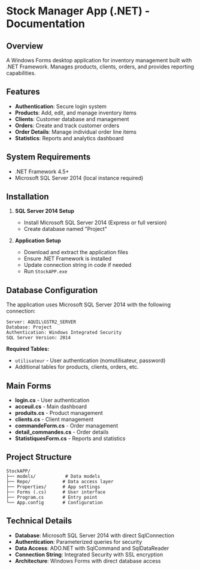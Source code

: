 # Stock Manager App (.NET) - Documentation

## Overview
A Windows Forms desktop application for inventory management built with .NET Framework. Manages products, clients, orders, and provides reporting capabilities.

## Features
- **Authentication**: Secure login system
- **Products**: Add, edit, and manage inventory items
- **Clients**: Customer database and management
- **Orders**: Create and track customer orders
- **Order Details**: Manage individual order line items
- **Statistics**: Reports and analytics dashboard

## System Requirements
- .NET Framework 4.5+
- Microsoft SQL Server 2014 (local instance required)

## Installation
1. **SQL Server 2014 Setup**
   - Install Microsoft SQL Server 2014 (Express or full version)
   - Create database named "Project"
   
2. **Application Setup**
   - Download and extract the application files
   - Ensure .NET Framework is installed
   - Update connection string in code if needed
   - Run `StockAPP.exe`

## Database Configuration
The application uses Microsoft SQL Server 2014 with the following connection:
```
Server: AQUIL\GSTR2_SERVER
Database: Project
Authentication: Windows Integrated Security
SQL Server Version: 2014
```

**Required Tables:**
- `utilisateur` - User authentication (nomutilisateur, password)
- Additional tables for products, clients, orders, etc.

## Main Forms
- **login.cs** - User authentication
- **acceuil.cs** - Main dashboard
- **produits.cs** - Product management
- **clients.cs** - Client management  
- **commandeForm.cs** - Order management
- **detail_commandes.cs** - Order details
- **StatistiquesForm.cs** - Reports and statistics

## Project Structure
```
StockAPP/
├── models/           # Data models
├── Repo/            # Data access layer
├── Properties/      # App settings
├── Forms (.cs)      # User interface
├── Program.cs       # Entry point
└── App.config       # Configuration
```

## Technical Details
- **Database**: Microsoft SQL Server 2014 with direct SqlConnection
- **Authentication**: Parameterized queries for security
- **Data Access**: ADO.NET with SqlCommand and SqlDataReader
- **Connection String**: Integrated Security with SSL encryption
- **Architecture**: Windows Forms with direct database access
